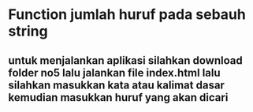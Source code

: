 # Function jumlah huruf pada sebauh string

## untuk menjalankan aplikasi silahkan download folder no5 lalu jalankan file **index.html** lalu silahkan masukkan kata atau kalimat dasar kemudian masukkan huruf yang akan dicari
